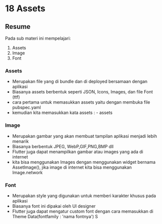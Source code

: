 # 18 Assets

## Resume
Pada sub materi ini mempelajari:
1. Assets
2. Image
3. Font

### Assets
- Merupakan file yang di bundle dan di deployed bersamaan dengan aplikasi
- Biasanya assets berbentuk seperti JSON, Icons, Images, dan file Font (ttf)
- cara pertama untuk memasukkan assets yaitu dengan membuka file pubspec.yaml
- kemudian kita memasukkan kata assets : - assets

### Image
- Merupakan gambar yang akan membuat tampilan aplikasi menjadi lebih menarik
- Biasanya berbentuk JPEG, WebP,GIF,PNG,BMP dll
- Flutter juga dapat menampilkan gambar atau images yang ada di internet
- kita bisa menggunakan Images dengan menggunakan widget bernama AssetImage(), jika image di internet kita bisa menggunakan Image.network

### Font
- Merupakan style yang digunakan untuk memberi karakter khusus pada aplikasi
- Biasanya font ini dipakai oleh UI designer
- Flutter juga dapat mengatur custom font dengan cara memasukkan di Theme Data(fontfamily : 'nama fontnya')
S

